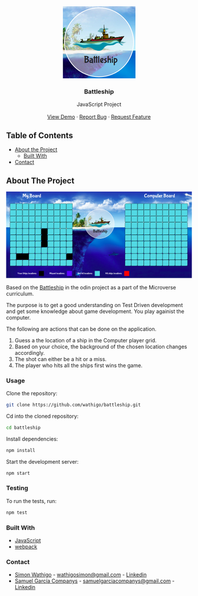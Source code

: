 <br />
<p align="center">
  <a href="https://rawcdn.githack.com/samgaco/battleship/99636649edc187e84328dea52993590378bfb4dc/dist/index.html">
    <img src="dist/logo.png" alt="Logo">
  </a>

  <h3 align="center">Battleship</h3>

  <p align="center">
    JavaScript Project
    <br />
    <br />
    <a href="https://rawcdn.githack.com/samgaco/battleship/99636649edc187e84328dea52993590378bfb4dc/dist/index.html">View Demo</a>
    ·
    <a href="https://github.com/samgaco/battleship/issues">Report Bug</a>
    ·
    <a href="https://github.com/samgaco/battleship/issues">Request Feature</a>
  </p>
</p>


<!-- TABLE OF CONTENTS -->
## Table of Contents

* [About the Project](#about-the-project)
  * [Built With](#built-with)
* [Contact](#Contact)




<!-- ABOUT THE PROJECT -->
## About The Project

  <a href="https://rawcdn.githack.com/samgaco/battleship/99636649edc187e84328dea52993590378bfb4dc/dist/index.html">
    <img src="./dist/about.png" alt="Logo">
  </a>

Based on the [Battleship](https://www.theodinproject.com/courses/javascript/lessons/battleship) in the odin project as a part of the Microverse curriculum.

The purpose is to get a good understanding on Test Driven development and get some knowledge about game development.
You play againist the computer.

The following are actions that can be done on the application.
  1. Guess a the location of a ship in the Computer player grid.
  2. Based on your choice, the background of the chosen location changes accordingly.
  3. The shot can either be a hit or a miss.
  4. The player who hits all the ships first wins the game.


### Usage
Clone the repository:
```sh
git clone https://github.com/wathigo/battleship.git
```
Cd into the cloned repository:
```sh
cd battleship
```
Install dependencies:
```sh
npm install
```
Start the development server:
```sh
npm start
```
### Testing
To run the tests, run:
```sh
npm test
```

### Built With
* [JavaScript](https://www.javascript.com/)
* [webpack](https://webpack.js.org/)


### Contact

* [Simon Wathigo](https://github.com/wathigo) - wathigosimon@gmail.com - [Linkedin](https://www.linkedin.com/in/simon-wathigo-445370183/)
* [Samuel García Companys](https://github.com/samgaco) - samuelgarciacompanys@gmail.com - [Linkedin](https://www.linkedin.com/in/samuel-garc%C3%ADa-companys-0a848284/)
